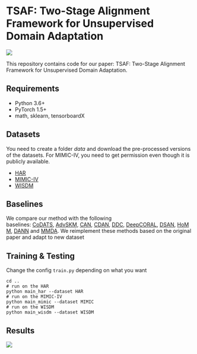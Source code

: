 # TSAF: Two-Stage Alignment Framework for Unsupervised Domain Adaptation
![](http://i.iamlj.com/win/20221121161620.png)

This repository contains code for our paper: TSAF: Two-Stage Alignment Framework for Unsupervised Domain Adaptation.

## Requirements
- Python 3.6+
- PyTorch 1.5+
- math, sklearn, tensorboardX

## Datasets
You need to create a folder *data* and download the pre-processed versions of the datasets. For MIMIC-IV, you need to get permission even though it is publicly available.
- [HAR](https://researchdata.ntu.edu.sg/dataset.xhtml?persistentId=doi:10.21979/N9/0SYHTZ)
- [MIMIC-IV](https://physionet.org/content/mimiciv/0.4/)
- [WISDM](https://researchdata.ntu.edu.sg/dataset.xhtml?persistentId=doi:10.21979/N9/KJWE5B)

## Baselines
We compare our method with the following baselines: [CoDATS](https://dl.acm.org/doi/pdf/10.1145/3394486.3403228), [AdvSKM](https://www.ijcai.org/proceedings/2021/0378.pdf), [CAN](https://openaccess.thecvf.com/content_CVPR_2019/papers/Kang_Contrastive_Adaptation_Network_for_Unsupervised_Domain_Adaptation_CVPR_2019_paper.pdf), [CDAN](https://proceedings.neurips.cc/paper/2018/file/ab88b15733f543179858600245108dd8-Paper.pdf), [DDC](https://arxiv.org/pdf/1412.3474.pdf), [DeepCORAL](https://link.springer.com/chapter/10.1007/978-3-319-49409-8_35), [DSAN](https://ieeexplore.ieee.org/document/9085896), [HoMM](https://ojs.aaai.org/index.php/AAAI/article/view/5745), [DANN](http://link.springer.com/10.1007/978-3-319-58347-1_10) and [MMDA](https://arxiv.org/pdf/1901.00282.pdf).  We reimplement these methods based on the original paper and adapt to new dataset

## Training & Testing
Change the config `train.py` depending on what you want
```
cd ..
# run on the HAR
python main_har --dataset HAR
# run on the MIMIC-IV
python main_mimic --dataset MIMIC
# run on the WISDM
python main_wisdm --dataset WISDM
```

## Results
![](http://i.iamlj.com/win/20221121171750.png)
